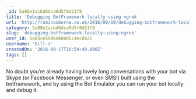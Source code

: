 ```yaml
---
_id: 5a88e1acbd6dca0d5f0d21f8
title: 'Debugging BotFramework locally using ngrok'
url: 'http://robinosborne.co.uk/2016/09/19/debugging-botframework-locally-using-ngrok/'
category: 5a88e1acbd6dca0d5f0d21f8
slug: 'debugging-botframework-locally-using-ngrok'
user_id: 5a83ce59d6eb0005c4ecda2c
username: 'bill-s'
createdOn: '2016-09-17T18:54:49.000Z'
tags: []
---
```


No doubt you’re already having lovely long conversations with your bot via Skype (or Facebook Messenger, or even SMS!) built using the botframework, and by using the Bot Emulator you can run your bot locally and debug it.
